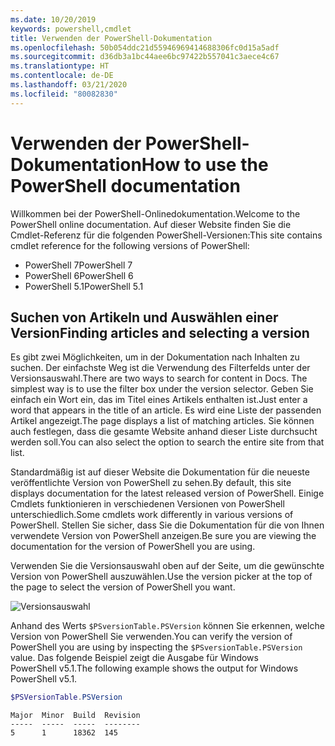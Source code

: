 ```yaml
---
ms.date: 10/20/2019
keywords: powershell,cmdlet
title: Verwenden der PowerShell-Dokumentation
ms.openlocfilehash: 50b054ddc21d55946969414688306fc0d15a5adf
ms.sourcegitcommit: d36db3a1bc44aee6bc97422b557041c3aece4c67
ms.translationtype: HT
ms.contentlocale: de-DE
ms.lasthandoff: 03/21/2020
ms.locfileid: "80082830"
---
```

# <a name="how-to-use-the-powershell-documentation"></a><span data-ttu-id="0de89-103">Verwenden der PowerShell-Dokumentation</span><span class="sxs-lookup"><span data-stu-id="0de89-103">How to use the PowerShell documentation</span></span>

<span data-ttu-id="0de89-104">Willkommen bei der PowerShell-Onlinedokumentation.</span><span class="sxs-lookup"><span data-stu-id="0de89-104">Welcome to the PowerShell online documentation.</span></span> <span data-ttu-id="0de89-105">Auf dieser Website finden Sie die Cmdlet-Referenz für die folgenden PowerShell-Versionen:</span><span class="sxs-lookup"><span data-stu-id="0de89-105">This site contains cmdlet reference for the following versions of PowerShell:</span></span>

- <span data-ttu-id="0de89-106">PowerShell 7</span><span class="sxs-lookup"><span data-stu-id="0de89-106">PowerShell 7</span></span>
- <span data-ttu-id="0de89-107">PowerShell 6</span><span class="sxs-lookup"><span data-stu-id="0de89-107">PowerShell 6</span></span>
- <span data-ttu-id="0de89-108">PowerShell 5.1</span><span class="sxs-lookup"><span data-stu-id="0de89-108">PowerShell 5.1</span></span>

## <a name="finding-articles-and-selecting-a-version"></a><span data-ttu-id="0de89-109">Suchen von Artikeln und Auswählen einer Version</span><span class="sxs-lookup"><span data-stu-id="0de89-109">Finding articles and selecting a version</span></span>

<span data-ttu-id="0de89-110">Es gibt zwei Möglichkeiten, um in der Dokumentation nach Inhalten zu suchen. Der einfachste Weg ist die Verwendung des Filterfelds unter der Versionsauswahl.</span><span class="sxs-lookup"><span data-stu-id="0de89-110">There are two ways to search for content in Docs. The simplest way is to use the filter box under the version selector.</span></span> <span data-ttu-id="0de89-111">Geben Sie einfach ein Wort ein, das im Titel eines Artikels enthalten ist.</span><span class="sxs-lookup"><span data-stu-id="0de89-111">Just enter a word that appears in the title of an article.</span></span> <span data-ttu-id="0de89-112">Es wird eine Liste der passenden Artikel angezeigt.</span><span class="sxs-lookup"><span data-stu-id="0de89-112">The page displays a list of matching articles.</span></span> <span data-ttu-id="0de89-113">Sie können auch festlegen, dass die gesamte Website anhand dieser Liste durchsucht werden soll.</span><span class="sxs-lookup"><span data-stu-id="0de89-113">You can also select the option to search the entire site from that list.</span></span>

<span data-ttu-id="0de89-114">Standardmäßig ist auf dieser Website die Dokumentation für die neueste veröffentlichte Version von PowerShell zu sehen.</span><span class="sxs-lookup"><span data-stu-id="0de89-114">By default, this site displays documentation for the latest released version of PowerShell.</span></span> <span data-ttu-id="0de89-115">Einige Cmdlets funktionieren in verschiedenen Versionen von PowerShell unterschiedlich.</span><span class="sxs-lookup"><span data-stu-id="0de89-115">Some cmdlets work differently in various versions of PowerShell.</span></span> <span data-ttu-id="0de89-116">Stellen Sie sicher, dass Sie die Dokumentation für die von Ihnen verwendete Version von PowerShell anzeigen.</span><span class="sxs-lookup"><span data-stu-id="0de89-116">Be sure you are viewing the documentation for the version of PowerShell you are using.</span></span>

<span data-ttu-id="0de89-117">Verwenden Sie die Versionsauswahl oben auf der Seite, um die gewünschte Version von PowerShell auszuwählen.</span><span class="sxs-lookup"><span data-stu-id="0de89-117">Use the version picker at the top of the page to select the version of PowerShell you want.</span></span>

![Versionsauswahl](media/how-to-use-docs/version-search.gif)

<span data-ttu-id="0de89-119">Anhand des Werts `$PSversionTable.PSVersion` können Sie erkennen, welche Version von PowerShell Sie verwenden.</span><span class="sxs-lookup"><span data-stu-id="0de89-119">You can verify the version of PowerShell you are using by inspecting the `$PSversionTable.PSVersion` value.</span></span> <span data-ttu-id="0de89-120">Das folgende Beispiel zeigt die Ausgabe für Windows PowerShell v5.1.</span><span class="sxs-lookup"><span data-stu-id="0de89-120">The following example shows the output for Windows PowerShell v5.1.</span></span>

```powershell
$PSVersionTable.PSVersion
```

```Output
Major  Minor  Build  Revision
-----  -----  -----  --------
5      1      18362  145
```

